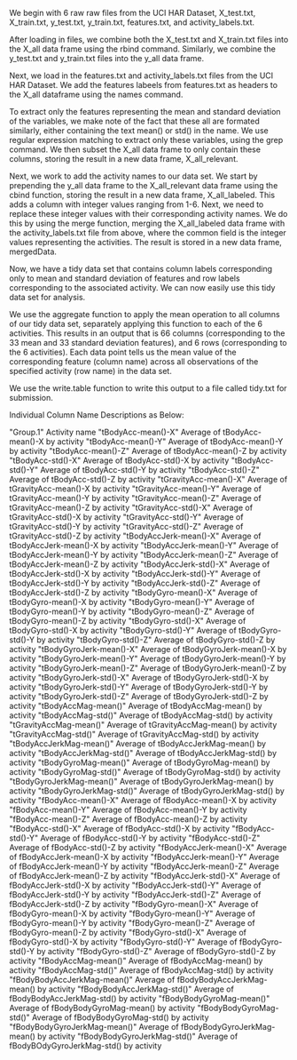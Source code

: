 We begin with 6 raw raw files from the UCI HAR Dataset, X_test.txt, X_train.txt, y_test.txt, y_train.txt, features.txt, and activity_labels.txt.

After loading in files, we combine both the X_test.txt and X_train.txt files into the X_all data frame using the rbind command. Similarly, we combine the y_test.txt and y_train.txt files into the y_all data frame.

Next, we load in the features.txt and activity_labels.txt files from the UCI HAR Dataset. We add the features labeels from features.txt as headers to the X_all dataframe using the names command.

To extract only the features representing the mean and standard deviation of the variables, we make note of the fact that these all are formated similarly, either containing the text mean() or std() in the name. We use regular expression matching to extract only these variables, using the grep command. We then subset the X_all data frame to only contain these columns, storing the result in a new data frame, X_all_relevant.

Next, we work to add the activity names to our data set. We start by prepending the y_all data frame to the X_all_relevant data frame using the cbind function, storing the result in a new data frame, X_all_labeled. This adds a column with integer values ranging from 1-6. Next, we need to replace these integer values with their corresponding activity names. We do this by using the merge function, merging the X_all_labeled data frame with the activity_labels.txt file from above, where the common field is the integer values representing the activities. The result is stored in a new data frame, mergedData.

Now, we have a tidy data set that contains column labels corresponding only to mean and standard deviation of features and row labels corresponding to the associated activity. We can now easily use this tidy data set for analysis.

We use the aggregate function to apply the mean operation to all columns of our tidy data set, separately applying this function to each of the 6 activities. This results in an output that is 66 columns (corresponding to the 33 mean and 33 standard deviation features), and 6 rows (corresponding to the 6 activities). Each data point tells us the mean value of the corresponding feature (column name) across all observations of the specified activity (row name) in the data set.

We use the write.table function to write this output to a file called tidy.txt for submission.

Individual Column Name Descriptions as Below:

"Group.1"                     Activity name
"tBodyAcc-mean()-X"           Average of tBodyAcc-mean()-X by activity
"tBodyAcc-mean()-Y"           Average of tBodyAcc-mean()-Y by activity
"tBodyAcc-mean()-Z"           Average of tBodyAcc-mean()-Z by activity
"tBodyAcc-std()-X"            Average of tBodyAcc-std()-X by activity
"tBodyAcc-std()-Y"            Average of tBodyAcc-std()-Y by activity
"tBodyAcc-std()-Z"            Average of tBodyAcc-std()-Z by activity
"tGravityAcc-mean()-X"        Average of tGravityAcc-mean()-X by activity
"tGravityAcc-mean()-Y"        Average of tGravityAcc-mean()-Y by activity
"tGravityAcc-mean()-Z"        Average of tGravityAcc-mean()-Z by activity
"tGravityAcc-std()-X"         Average of tGravityAcc-std()-X by activity
"tGravityAcc-std()-Y"         Average of tGravityAcc-std()-Y by activity
"tGravityAcc-std()-Z"         Average of tGravityAcc-std()-Z by activity
"tBodyAccJerk-mean()-X"       Average of tBodyAccJerk-mean()-X by activity
"tBodyAccJerk-mean()-Y"       Average of tBodyAccJerk-mean()-Y by activity
"tBodyAccJerk-mean()-Z"       Average of tBodyAccJerk-mean()-Z by activity
"tBodyAccJerk-std()-X"        Average of tBodyAccJerk-std()-X by activity
"tBodyAccJerk-std()-Y"        Average of tBodyAccJerk-std()-Y by activity
"tBodyAccJerk-std()-Z"        Average of tBodyAccJerk-std()-Z by activity
"tBodyGyro-mean()-X"          Average of tBodyGyro-mean()-X by activity
"tBodyGyro-mean()-Y"          Average of tBodyGyro-mean()-Y by activity
"tBodyGyro-mean()-Z"          Average of tBodyGyro-mean()-Z by activity
"tBodyGyro-std()-X"           Average of tBodyGyro-std()-X by activity
"tBodyGyro-std()-Y"           Average of tBodyGyro-std()-Y by activity
"tBodyGyro-std()-Z"           Average of tBodyGyro-std()-Z by activity
"tBodyGyroJerk-mean()-X"      Average of tBodyGyroJerk-mean()-X by activity
"tBodyGyroJerk-mean()-Y"      Average of tBodyGyroJerk-mean()-Y by activity
"tBodyGyroJerk-mean()-Z"      Average of tBodyGyroJerk-mean()-Z by activity
"tBodyGyroJerk-std()-X"       Average of tBodyGyroJerk-std()-X by activity
"tBodyGyroJerk-std()-Y"       Average of tBodyGyroJerk-std()-Y by activity
"tBodyGyroJerk-std()-Z"       Average of tBodyGyroJerk-std()-Z by activity
"tBodyAccMag-mean()"          Average of tBodyAccMag-mean() by activity
"tBodyAccMag-std()"           Average of tBodyAccMag-std() by activity
"tGravityAccMag-mean()"       Average of tGravityAccMag-mean() by activity
"tGravityAccMag-std()"        Average of tGravityAccMag-std() by activity
"tBodyAccJerkMag-mean()"      Average of tBodyAccJerkMag-mean() by activity
"tBodyAccJerkMag-std()"       Average of tBodyAccJerkMag-std() by activity
"tBodyGyroMag-mean()"         Average of tBodyGyroMag-mean() by activity
"tBodyGyroMag-std()"          Average of tBodyGyroMag-std() by activity
"tBodyGyroJerkMag-mean()"     Average of tBodyGyroJerkMag-mean() by activity
"tBodyGyroJerkMag-std()"      Average of tBodyGyroJerkMag-std() by activity
"fBodyAcc-mean()-X"           Average of fBodyAcc-mean()-X by activity
"fBodyAcc-mean()-Y"           Average of fBodyAcc-mean()-Y by activity
"fBodyAcc-mean()-Z"           Average of fBodyAcc-mean()-Z by activity
"fBodyAcc-std()-X"            Average of fBodyAcc-std()-X by activity
"fBodyAcc-std()-Y"            Average of fBodyAcc-std()-Y by activity
"fBodyAcc-std()-Z"            Average of fBodyAcc-std()-Z by activity
"fBodyAccJerk-mean()-X"       Average of fBodyAccJerk-mean()-X by activity
"fBodyAccJerk-mean()-Y"       Average of fBodyAccJerk-mean()-Y by activity
"fBodyAccJerk-mean()-Z"       Average of fBodyAccJerk-mean()-Z by activity
"fBodyAccJerk-std()-X"        Average of fBodyAccJerk-std()-X by activity
"fBodyAccJerk-std()-Y"        Average of fBodyAccJerk-std()-Y by activity
"fBodyAccJerk-std()-Z"        Average of fBodyAccJerk-std()-Z by activity
"fBodyGyro-mean()-X"          Average of fBodyGyro-mean()-X by activity
"fBodyGyro-mean()-Y"          Average of fBodyGyro-mean()-Y by activity
"fBodyGyro-mean()-Z"          Average of fBodyGyro-mean()-Z by activity
"fBodyGyro-std()-X"           Average of fBodyGyro-std()-X by activity
"fBodyGyro-std()-Y"           Average of fBodyGyro-std()-Y by activity
"fBodyGyro-std()-Z"           Average of fBodyGyro-std()-Z by activity
"fBodyAccMag-mean()"          Average of fBodyAccMag-mean() by activity
"fBodyAccMag-std()"           Average of fBodyAccMag-std() by activity
"fBodyBodyAccJerkMag-mean()"  Average of fBodyBodyAccJerkMag-mean() by activity
"fBodyBodyAccJerkMag-std()"   Average of fBodyBodyAccJerkMag-std() by activity
"fBodyBodyGyroMag-mean()"     Average of fBodyBodyGyroMag-mean() by activity
"fBodyBodyGyroMag-std()"      Average of fBodyBodyGyroMag-std() by activity
"fBodyBodyGyroJerkMag-mean()" Average of fBodyBodyGyroJerkMag-mean() by activity
"fBodyBodyGyroJerkMag-std()"  Average of fBodyBOdyGyroJerkMag-std() by activity
